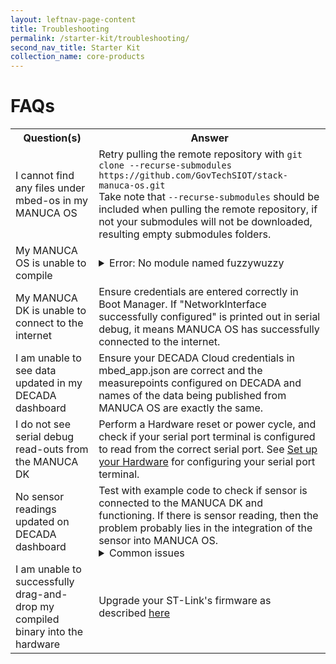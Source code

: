 ```yaml
---
layout: leftnav-page-content
title: Troubleshooting
permalink: /starter-kit/troubleshooting/
second_nav_title: Starter Kit
collection_name: core-products
---
```


# FAQs

<table>
  <tr>
    <th>Question(s)</th>
    <th>Answer</th>
  </tr>
  <tr>
    <td>I cannot find any files under mbed-os in my MANUCA OS</td>
    <td>Retry pulling the remote repository with <code>git clone --recurse-submodules https://github.com/GovTechSIOT/stack-manuca-os.git</code> <br> Take note that <code>--recurse-submodules</code> should be included when pulling the remote repository, if not your submodules will not be downloaded, resulting empty submodules folders.</td>
  </tr>
  <tr>
    <td>My MANUCA OS is unable to compile</td>
    <td><details> <summary> Error: No module named fuzzywuzzy </summary> Check your mbed-os version by entering in the Terminal window in your repository folder: <br> <code>cd mbed-os/</code><br> <code>git branch</code> <br> It should show <code>* (HEAD detached at 1bf6b20df9)</code> <br> If it does not, enter <code>git checkout 1bf6b20df9 </code> </details></td>
  </tr>
  <tr>
    <td>My MANUCA DK is unable to connect to the internet</td>
    <td>Ensure credentials are entered correctly in Boot Manager. If "NetworkInterface successfully configured" is printed out in serial debug, it means MANUCA OS has successfully connected to the internet.</td>
  </tr>
  <tr>
    <td>I am unable to see data updated in my DECADA dashboard</td>
    <td>Ensure your DECADA Cloud credentials in mbed_app.json are correct and the measurepoints configured on DECADA and names of the data being published from MANUCA OS are exactly the same.</td>
  </tr>
  <tr>
    <td>I do not see serial debug read-outs from the MANUCA DK</td>
    <td>Perform a Hardware reset or power cycle, and check if your serial port terminal is configured to read from the correct serial port. See <a href="/starter-kit/set-up-your-hardware/#SerialDebug">Set up your Hardware</a> for configuring your serial port terminal.</td>
  </tr>
  <tr>
    <td>No sensor readings updated on DECADA dashboard</td>
    <td>Test with example code to check if sensor is connected to the MANUCA DK and functioning. If there is sensor reading, then the problem probably lies in the integration of the sensor into MANUCA OS. <details> <summary> Common issues </summary> - Polling the sensor faster than the sensor's measurement rate, resulting in no new available data; increase the sensor_thread sleep time to allow the sensor to measure a new set of data before reading the sensor <br><br> - Wrong I<sup>2</sup>C address used for I<sup>2</sup>C sensor; make sure the I<sup>2</sup>C address used in the sensor driver tallies with the address given in the sensor datasheet and the hardware configuration of the sensor's address (for sensors with multiple I<sup>2</sup>C address) <br><br> - I<sup>2</sup>C port pin name assigned to sensor is different from connected pins on the actual MANUCA DK. See <a href="/starter-kit/extend-the-code/#ReferenceExtSensors">Reference for External Sensor Connectors</a> for the pin names available for external sensor connections. </details></td>
  </tr>
  <tr>
    <td>I am unable to successfully drag-and-drop my compiled binary into the hardware</td>
    <td>Upgrade your ST-Link's firmware as described <a href="https://www.st.com/content/st_com/en/products/development-tools/software-development-tools/stm32-software-development-tools/stm32-programmers/stsw-link007.html">here</a></td>
  </tr>
</table>
